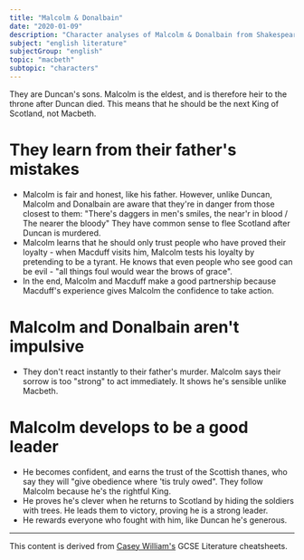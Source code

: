 ```yaml
---
title: "Malcolm & Donalbain"
date: "2020-01-09"
description: "Character analyses of Malcolm & Donalbain from Shakespeare's play, Macbeth."
subject: "english literature"
subjectGroup: "english"
topic: "macbeth"
subtopic: "characters"
---
```


They are Duncan's sons. Malcolm is the eldest, and is therefore heir to the throne after Duncan died. This means that he should be the next King of Scotland, not Macbeth.

# They learn from their father's mistakes

- Malcolm is fair and honest, like his father. However, unlike Duncan, Malcolm and Donalbain are aware that they're in danger from those closest to them: "There's daggers in men's smiles, the near'r in blood / The nearer the bloody" They have common sense to flee Scotland after Duncan is murdered.
- Malcolm learns that he should only trust people who have proved their loyalty - when Macduff visits him, Malcolm tests his loyalty by pretending to be a tyrant. He knows that even people who see good can be evil - "all things foul would wear the brows of grace".
- In the end, Malcolm and Macduff make a good partnership because Macduff's experience gives Malcolm the confidence to take action.

# Malcolm and Donalbain aren't impulsive

- They don't react instantly to their father's murder. Malcolm says their sorrow is too "strong" to act immediately. It shows he's sensible unlike Macbeth.

# Malcolm develops to be a good leader

- He becomes confident, and earns the trust of the Scottish thanes, who say they will "give obedience where 'tis truly owed". They follow Malcolm because he's the rightful King.
- He proves he's clever when he returns to Scotland by hiding the soldiers with trees. He leads them to victory, proving he is a strong leader.
- He rewards everyone who fought with him, like Duncan he's generous.

---

This content is derived from [Casey William's](https://github.com/shnupta) GCSE Literature cheatsheets.